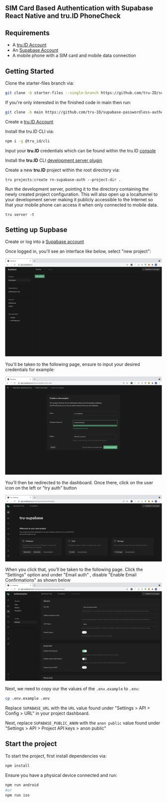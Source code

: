 ## SIM Card Based Authentication with Supabase React Native and tru.ID PhoneCheck

## Requirements

- A [tru.ID Account](https://tru.id)
- An [Supabase Account](https://app.supabase.io)
- A mobile phone with a SIM card and mobile data connection

## Getting Started

Clone the starter-files branch via:

```bash
git clone -b starter-files --single-branch https://github.com/tru-ID/supabase-passwordless-authentication.git
```

If you're only interested in the finished code in main then run:

```bash
git clone -b main https://github.com/tru-ID/supabase-passwordless-authentication.git
```

Create a [tru.ID Account](https://tru.id)

Install the tru.ID CLI via:

```bash
npm i -g @tru_id/cli

```

Input your **tru.ID** credentials which can be found within the tru.ID [console](https://developer.tru.id/console)

Install the **tru.ID** CLI [development server plugin](https://github.com/tru-ID/cli-plugin-dev-server)

Create a new **tru.ID** project within the root directory via:

```
tru projects:create rn-supabase-auth --project-dir .
```

Run the development server, pointing it to the directory containing the newly created project configuration. This will also open up a localtunnel to your development server making it publicly accessible to the Internet so that your mobile phone can access it when only connected to mobile data.

```
tru server -t
```

## Setting up Supbase

Create or log into a [Supabase account](https://app.supabase.io)

Once logged in, you'll see an interface like below, select "new project":

![Empty Supabase Dashboard](./readme-assets/after-login.png)

You'll be taken to the following page, ensure to input your desired credentials for example:

![Create a new project](./readme-assets/create-new-project.png)

You'll then be redirected to the dashboard. Once there, click on the user icon on the left or "try auth" button

![Newly created project dashboard](./readme-assets/dashboard.png)

When you click that, you'll be taken to the following page. Click the "Settings" option and under "Email auth" , disable "Enable Email Confirmations" as shown below
![Authentication page](./readme-assets/email-auth.png)

Next, we need to copy our the values of the `.env.example` to `.env`:

```bash
cp .env.example .env
```

Replace `SUPABASE_URL` with the `URL` value found under "Settings > API > Config > URL" in your project dashboard.

Next, replace `SUPABASE_PUBLIC_ANON` with the `anon public` value found under "Settings > API > Project API keys > anon public"

## Start the project

To start the project, first install dependencies via:

```bash
npm install
```

Ensure you have a physical device connected and run:

```bash
npm run android
#or
npm run ios
```
